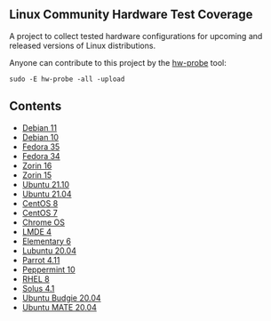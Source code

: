 Linux Community Hardware Test Coverage
--------------------------------------

A project to collect tested hardware configurations for upcoming and released versions of Linux distributions.

Anyone can contribute to this project by the [hw-probe](https://github.com/linuxhw/hw-probe) tool:

    sudo -E hw-probe -all -upload

Contents
--------

* [ Debian 11 ](/Dist/Debian_11)
* [ Debian 10 ](/Dist/Debian_10)
* [ Fedora 35 ](/Dist/Fedora_35)
* [ Fedora 34 ](/Dist/Fedora_34)
* [ Zorin 16 ](/Dist/Zorin_16)
* [ Zorin 15 ](/Dist/Zorin_15)
* [ Ubuntu 21.10 ](/Dist/Ubuntu_21.10)
* [ Ubuntu 21.04 ](/Dist/Ubuntu_21.04)
* [ CentOS 8 ](/Dist/CentOS_8)
* [ CentOS 7 ](/Dist/CentOS_7)
* [ Chrome OS ](/Dist/Chrome_OS)
* [ LMDE 4 ](/Dist/LMDE_4)
* [ Elementary 6 ](/Dist/Elementary_6)
* [ Lubuntu 20.04 ](/Dist/Lubuntu_20.04)
* [ Parrot 4.11 ](/Dist/Parrot_4.11)
* [ Peppermint 10 ](/Dist/Peppermint_10)
* [ RHEL 8 ](/Dist/RHEL_8)
* [ Solus 4.1 ](/Dist/Solus_4.1)
* [ Ubuntu Budgie 20.04 ](/Dist/Ubuntu_Budgie_20.04)
* [ Ubuntu MATE 20.04 ](/Dist/Ubuntu_MATE_20.04)
